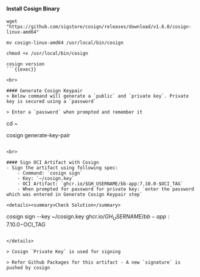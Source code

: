 #### Install Cosign Binary
```
wget "https://github.com/sigstore/cosign/releases/download/v1.6.0/cosign-linux-amd64"

mv cosign-linux-amd64 /usr/local/bin/cosign

chmod +x /usr/local/bin/cosign

cosign version
```{{exec}}

<br>

#### Generate Cosign Keypair
> Below command will generate a `public` and `private key`. Private key is secured using a `password`

> Enter a `password` when prompted and remember it

```
cd ~

cosign generate-key-pair
```{{exec}}

<br>

#### Sign OCI Artifact with Cosign
- Sign the artifact using following spec:
    - Command: `cosign sign`
    - Key: `~/cosign.key`
    - OCI Artifact: `ghcr.io/$GH_USERNAME/bb-app:7.10.0-$OCI_TAG`
    - When prompted for password for private key: `enter the password which was entered in Generate Cosign Keypair step`

<details><summary>Check Solution</summary>

```
cosign sign --key ~/cosign.key ghcr.io/$GH_USERNAME/bb-app:7.10.0-$OCI_TAG
```{{copy}}

</details>

> Cosign `Private Key` is used for signing

> Refer Github Packages for this artifact - A new `signature` is pushed by cosign